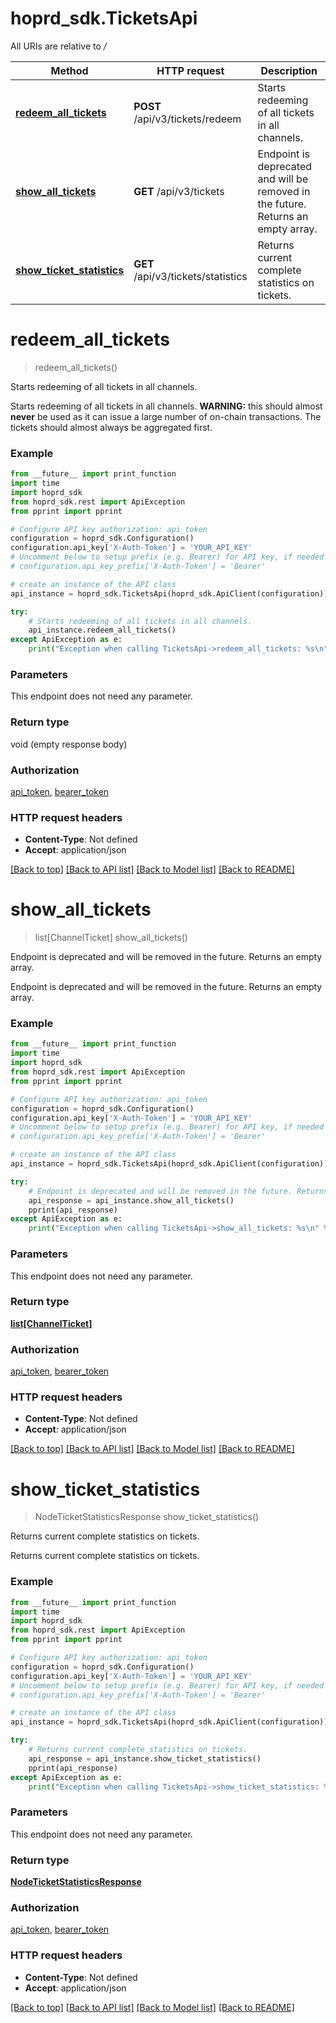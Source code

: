# hoprd_sdk.TicketsApi

All URIs are relative to */*

Method | HTTP request | Description
------------- | ------------- | -------------
[**redeem_all_tickets**](TicketsApi.md#redeem_all_tickets) | **POST** /api/v3/tickets/redeem | Starts redeeming of all tickets in all channels.
[**show_all_tickets**](TicketsApi.md#show_all_tickets) | **GET** /api/v3/tickets | Endpoint is deprecated and will be removed in the future. Returns an empty array.
[**show_ticket_statistics**](TicketsApi.md#show_ticket_statistics) | **GET** /api/v3/tickets/statistics | Returns current complete statistics on tickets.

# **redeem_all_tickets**
> redeem_all_tickets()

Starts redeeming of all tickets in all channels.

Starts redeeming of all tickets in all channels.  **WARNING:** this should almost **never** be used as it can issue a large number of on-chain transactions. The tickets should almost always be aggregated first.

### Example
```python
from __future__ import print_function
import time
import hoprd_sdk
from hoprd_sdk.rest import ApiException
from pprint import pprint

# Configure API key authorization: api_token
configuration = hoprd_sdk.Configuration()
configuration.api_key['X-Auth-Token'] = 'YOUR_API_KEY'
# Uncomment below to setup prefix (e.g. Bearer) for API key, if needed
# configuration.api_key_prefix['X-Auth-Token'] = 'Bearer'

# create an instance of the API class
api_instance = hoprd_sdk.TicketsApi(hoprd_sdk.ApiClient(configuration))

try:
    # Starts redeeming of all tickets in all channels.
    api_instance.redeem_all_tickets()
except ApiException as e:
    print("Exception when calling TicketsApi->redeem_all_tickets: %s\n" % e)
```

### Parameters
This endpoint does not need any parameter.

### Return type

void (empty response body)

### Authorization

[api_token](../README.md#api_token), [bearer_token](../README.md#bearer_token)

### HTTP request headers

 - **Content-Type**: Not defined
 - **Accept**: application/json

[[Back to top]](#) [[Back to API list]](../README.md#documentation-for-api-endpoints) [[Back to Model list]](../README.md#documentation-for-models) [[Back to README]](../README.md)

# **show_all_tickets**
> list[ChannelTicket] show_all_tickets()

Endpoint is deprecated and will be removed in the future. Returns an empty array.

Endpoint is deprecated and will be removed in the future. Returns an empty array.

### Example
```python
from __future__ import print_function
import time
import hoprd_sdk
from hoprd_sdk.rest import ApiException
from pprint import pprint

# Configure API key authorization: api_token
configuration = hoprd_sdk.Configuration()
configuration.api_key['X-Auth-Token'] = 'YOUR_API_KEY'
# Uncomment below to setup prefix (e.g. Bearer) for API key, if needed
# configuration.api_key_prefix['X-Auth-Token'] = 'Bearer'

# create an instance of the API class
api_instance = hoprd_sdk.TicketsApi(hoprd_sdk.ApiClient(configuration))

try:
    # Endpoint is deprecated and will be removed in the future. Returns an empty array.
    api_response = api_instance.show_all_tickets()
    pprint(api_response)
except ApiException as e:
    print("Exception when calling TicketsApi->show_all_tickets: %s\n" % e)
```

### Parameters
This endpoint does not need any parameter.

### Return type

[**list[ChannelTicket]**](ChannelTicket.md)

### Authorization

[api_token](../README.md#api_token), [bearer_token](../README.md#bearer_token)

### HTTP request headers

 - **Content-Type**: Not defined
 - **Accept**: application/json

[[Back to top]](#) [[Back to API list]](../README.md#documentation-for-api-endpoints) [[Back to Model list]](../README.md#documentation-for-models) [[Back to README]](../README.md)

# **show_ticket_statistics**
> NodeTicketStatisticsResponse show_ticket_statistics()

Returns current complete statistics on tickets.

Returns current complete statistics on tickets.

### Example
```python
from __future__ import print_function
import time
import hoprd_sdk
from hoprd_sdk.rest import ApiException
from pprint import pprint

# Configure API key authorization: api_token
configuration = hoprd_sdk.Configuration()
configuration.api_key['X-Auth-Token'] = 'YOUR_API_KEY'
# Uncomment below to setup prefix (e.g. Bearer) for API key, if needed
# configuration.api_key_prefix['X-Auth-Token'] = 'Bearer'

# create an instance of the API class
api_instance = hoprd_sdk.TicketsApi(hoprd_sdk.ApiClient(configuration))

try:
    # Returns current complete statistics on tickets.
    api_response = api_instance.show_ticket_statistics()
    pprint(api_response)
except ApiException as e:
    print("Exception when calling TicketsApi->show_ticket_statistics: %s\n" % e)
```

### Parameters
This endpoint does not need any parameter.

### Return type

[**NodeTicketStatisticsResponse**](NodeTicketStatisticsResponse.md)

### Authorization

[api_token](../README.md#api_token), [bearer_token](../README.md#bearer_token)

### HTTP request headers

 - **Content-Type**: Not defined
 - **Accept**: application/json

[[Back to top]](#) [[Back to API list]](../README.md#documentation-for-api-endpoints) [[Back to Model list]](../README.md#documentation-for-models) [[Back to README]](../README.md)

